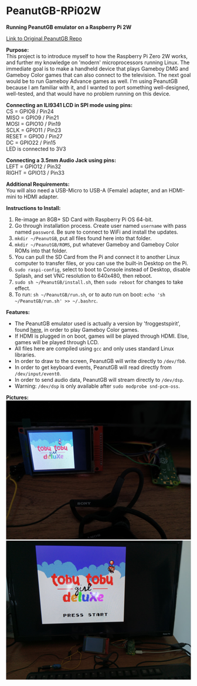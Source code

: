 # PeanutGB-RPi02W
<b>Running PeanutGB emulator on a Raspberry Pi 2W</b><br>

<a href="https://github.com/deltabeard/Peanut-GB">Link to Original PeanutGB Repo</a><br>

<b>Purpose:</b><br>
This project is to introduce myself to how the Raspberry Pi Zero 2W works, and further my knowledge on 'modern' microprocessors running Linux.  The immediate goal is to make a handheld device that plays Gameboy DMG and Gameboy Color games that can also connect to the television.  The next goal would be to run Gameboy Advance games as well.  I'm using PeanutGB because I am familiar with it, and I wanted to port something well-designed, well-tested, and that would have no problem running on this device.<br>

<b>Connecting an ILI9341 LCD in SPI mode using pins:</b><br>
CS = GPIO8 / Pin24<br>
MISO = GPIO9 / Pin21<br>
MOSI = GPIO10 / Pin19<br>
SCLK = GPIO11 / Pin23<br>
RESET = GPIO0 / Pin27<br>
DC = GPIO22 / Pin15<br>
LED is connected to 3V3<br>

<b>Connecting a 3.5mm Audio Jack using pins:</b><br>
LEFT = GPIO12 / Pin32<br>
RIGHT = GPIO13 / Pin33<br>

<b>Additional Requirements:</b><br>
You will also need a USB-Micro to USB-A (Female) adapter, and an HDMI-mini to HDMI adapter.<br>

<b>Instructions to Install:</b><br>
1) Re-image an 8GB+ SD Card with Raspberry Pi OS 64-bit.<br>
2) Go through installation process. Create user named ``` username ``` with pass named ``` password ```. Be sure to connect to WiFi and install the updates.<br>
3) ``` mkdir ~/PeanutGB ```, put all files found here into that folder.
4) ``` mkdir ~/PeanutGB/ROMS ```, put whatever Gameboy and Gameboy Color ROMs into that folder.
5) You can pull the SD Card from the Pi and connect it to another Linux computer to transfer files, or you can use the built-in Desktop on the Pi.<br>
6) ``` sudo raspi-config ```, select to boot to Console instead of Desktop, disable Splash, and set VNC resolution to 640x480, then reboot.<br>
7) ``` sudo sh ~/PeanutGB/install.sh ```, then ``` sudo reboot ``` for changes to take effect.
8) To run: ``` sh ~/PeanutGB/run.sh ```, or to auto run on boot: ``` echo 'sh ~/PeanutGB/run.sh' >> ~/.bashrc ```.<br>

<b>Features:</b><br>
- The PeanutGB emulator used is actually a version by 'froggestspirit', found <a href="https://github.com/froggestspirit/Peanut-GB">here</a>, in order to play Gameboy Color games.<br>
- If HDMI is plugged in on boot, games will be played through HDMI.  Else, games will be played through LCD.<br>
- All files here are compiled using ``` gcc ``` and only uses standard Linux libraries.<br>
- In order to draw to the screen, PeanutGB will write directly to ``` /dev/fb0 ```.<br>
- In order to get keyboard events, PeanutGB will read directly from ``` /dev/input/event0 ```.<br>
- In order to send audio data, PeanutGB will stream directly to ``` /dev/dsp ```.<br>
- Warning: ``` /dev/dsp ``` is only available after ``` sudo modprobe snd-pcm-oss ```.<br>

<b>Pictures:</b><br>
<img src="PeanutGB-RPi02W-LCD.jpg"><br>
<img src="PeanutGB-RPi02W-HDMI.jpg"><br>



